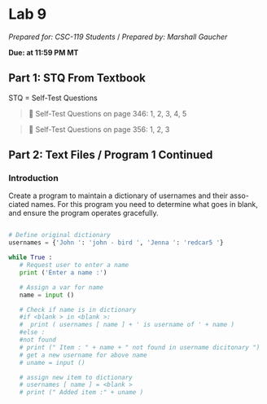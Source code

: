 # Lab 9
_Prepared for: CSC-119 Students_ /
_Prepared by: Marshall Gaucher_


**Due: at 11:59 PM MT**

## Part 1: STQ From Textbook
STQ = Self-Test Questions

> :blue_book: Self-Test Questions on page 346: 1, 2, 3, 4, 5

> :blue_book: Self-Test Questions on page 356: 1, 2, 3

## Part 2: Text Files / Program 1 Continued
### Introduction
Create a program to maintain a dictionary of usernames and their asso-
ciated names. For this program you need to determine what goes in blank,
and ensure the program operates gracefully.

```python

# Define original dictionary
usernames = {'John ': 'john - bird ', 'Jenna ': 'redcar5 '}

while True :
   # Request user to enter a name
   print ('Enter a name :')

   # Assign a var for name
   name = input ()

   # Check if name is in dictionary
   #if <blank > in <blank >:
   #  print ( usernames [ name ] + ' is username of ' + name )
   #else :
   #not found
   # print (" Item : " + name + " not found in username dicitonary ")
   # get a new username for above name
   # uname = input ()

   # assign new item to dictionary
   # usernames [ name ] = <blank >
   # print (" Added item :" + uname )

```

